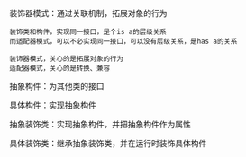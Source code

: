 装饰器模式：通过关联机制，拓展对象的行为

    装饰类和构件，实现同一接口，是个is a的层级关系
    而适配器模式，可以不必实现同一接口，可以没有层级关系，是has a的关系
    
    装饰器模式，关心的是拓展对象的行为
    适配器模式，关心的是转换、兼容
    
   抽象构件：为其他类的接口
   
   具体构件：实现抽象构件
   
   抽象装饰类：实现抽象构件，并把抽象构件作为属性
   
   具体装饰类：继承抽象装饰类，并在运行时装饰具体构件